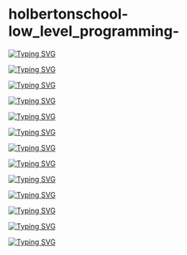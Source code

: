 # holbertonschool-low_level_programming-

[![Typing SVG](https://readme-typing-svg.herokuapp.com?font=Ga+Maamli+Statique&weight=300&size=30&duration=6500&pause=1000&color=2545D6&width=435&lines=Projects)](https://git.io/typing-svg)

[![Typing SVG](https://readme-typing-svg.herokuapp.com?font=Ga+Maamli+Statique&weight=300&size=30&duration=01&pause=1000&color=3D7C77&width=435&lines=-+argc_argv)](https://git.io/typing-svg)

[![Typing SVG](https://readme-typing-svg.herokuapp.com?font=Ga+Maamli+Statique&weight=300&size=30&duration=01&pause=1000&color=3D7C77&width=435&lines=-+functions_pointers)](https://git.io/typing-svg)

[![Typing SVG](https://readme-typing-svg.herokuapp.com?font=Ga+Maamli+Statique&weight=300&size=30&duration=01&pause=1000&color=3D7C77&width=435&lines=-+functions_nested_loops)](https://git.io/typing-svg)

[![Typing SVG](https://readme-typing-svg.herokuapp.com?font=Ga+Maamli+Statique&weight=300&size=30&duration=01&pause=1000&color=3D7C77&width=435&lines=-+hello_world)](https://git.io/typing-svg)

[![Typing SVG](https://readme-typing-svg.herokuapp.com?font=Ga+Maamli+Statique&weight=300&size=25&duration=01&pause=1000&color=4889B2&width=435&lines=-+malloc_free)](https://git.io/typing-svg)

[![Typing SVG](https://readme-typing-svg.herokuapp.com?font=Ga+Maamli+Statique&weight=300&size=25&duration=01&pause=1000&color=4889B2&width=435&lines=-+more_functions_nested_loops)](https://git.io/typing-svg)

[![Typing SVG](https://readme-typing-svg.herokuapp.com?font=Ga+Maamli+Statique&weight=300&size=25&duration=01&pause=1000&color=4889B2&width=435&lines=-+more_malloc_free)](https://git.io/typing-svg)

[![Typing SVG](https://readme-typing-svg.herokuapp.com?font=Ga+Maamli+Statique&weight=300&size=25&duration=01&pause=1000&color=4889B2&width=435&lines=-+pointers_arrays_strings)](https://git.io/typing-svg)

[![Typing SVG](https://readme-typing-svg.herokuapp.com?font=Ga+Maamli+Statique&weight=300&size=23&duration=01&pause=1000&color=496EB2&width=435&lines=-+recursion)](https://git.io/typing-svg)

[![Typing SVG](https://readme-typing-svg.herokuapp.com?font=Ga+Maamli+Statique&weight=300&size=23&duration=01&pause=1000&color=496EB2&width=435&lines=-+structures_typedef)](https://git.io/typing-svg)

[![Typing SVG](https://readme-typing-svg.herokuapp.com?font=Ga+Maamli+Statique&weight=300&size=23&duration=01&pause=1000&color=496EB2&width=435&lines=-+variables_if_else_while)](https://git.io/typing-svg)

[![Typing SVG](https://readme-typing-svg.herokuapp.com?font=Ga+Maamli+Statique&weight=300&size=23&duration=01&pause=1000&color=496EB2&width=435&lines=-+variadic_functions)](https://git.io/typing-svg)

